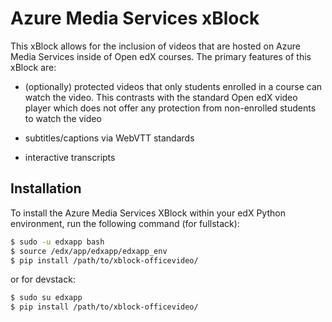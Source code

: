 Azure Media Services xBlock
===========================

This xBlock allows for the inclusion of videos that are hosted on Azure Media Services inside of Open edX courses. The primary features of this xBlock are:

* (optionally) protected videos that only students enrolled in a course can watch the video. This contrasts with the standard Open edX video player which does not offer any protection from non-enrolled students to watch the video

* subtitles/captions via WebVTT standards

* interactive transcripts

Installation
------------

To install the Azure Media Services XBlock within your edX Python environment, run the following command (for fullstack):

```bash
$ sudo -u edxapp bash
$ source /edx/app/edxapp/edxapp_env
$ pip install /path/to/xblock-officevideo/
```

or for devstack:

```bash
$ sudo su edxapp
$ pip install /path/to/xblock-officevideo/
```


